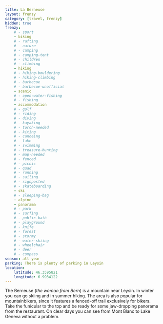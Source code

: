 ```yaml
---
title: La Berneuse
layout: frenzy
category: [travel, frenzy]
hidden: true
frenzy:
    # - sport
    - biking
    # - rafting
    # - nature
    # - camping
    # - camping-tent
    # - children
    # - climbing
    - hiking
    # - hiking-bouldering
    # - hiking-climbing
    # - barbecue
    # - barbecue-unofficial
    - scenic
    # - open-water-fishing
    # - fishing
    - accommodation
    # - golf
    # - riding
    # - diving
    # - kayaking
    # - torch-needed
    # - kiting
    # - canoeing
    # - lake
    # - swimming
    # - treasure-hunting
    # - map-needed
    # - fenced
    # - picnic
    # - quad
    # - running
    # - sailing
    # - signposted
    # - skateboarding
    - ski
    # - sleeping-bag
    - alpine
    - panorama
    # - park
    # - surfing
    # - public-bath
    # - playground
    # - knife
    # - forest
    # - stormy
    # - water-skiing
    # - wheelchair
    # - deer
    # - compass
season: all year
parking: There is plenty of parking in Leysin
location:
    latitude: 46.3595821
    longitude: 6.9934122
---
```


The Berneuse (_the woman from Bern_) is a mountain near Leysin. In winter you can go skiing and in summer hiking. The area is also popular for mountainbikers, since it features a fenced-off trail exclusively for bikers. Take the funicular to the top and be ready for some jaw-dropping panorama from the restaurant. On clear days you can see from Mont Blanc to Lake Geneva without a problem.